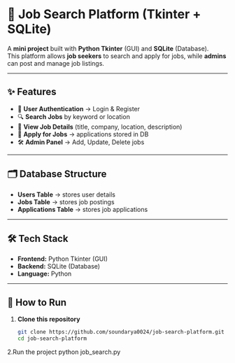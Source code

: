 # 💼 Job Search Platform (Tkinter + SQLite)

A **mini project** built with **Python Tkinter** (GUI) and **SQLite** (Database).  
This platform allows **job seekers** to search and apply for jobs, while **admins** can post and manage job listings.

---

## ✨ Features
- 🔐 **User Authentication** → Login & Register  
- 🔍 **Search Jobs** by keyword or location  
- 📄 **View Job Details** (title, company, location, description)  
- 📝 **Apply for Jobs** → applications stored in DB  
- 🛠️ **Admin Panel** → Add, Update, Delete jobs  

---

## 🗂️ Database Structure
- **Users Table** → stores user details  
- **Jobs Table** → stores job postings  
- **Applications Table** → stores job applications  

---

## 🛠️ Tech Stack
- **Frontend:** Python Tkinter (GUI)  
- **Backend:** SQLite (Database)  
- **Language:** Python  

---

## 🚀 How to Run

1. **Clone this repository**
   ```bash
   git clone https://github.com/soundarya0024/job-search-platform.git
   cd job-search-platform
2.Run the project
python job_search.py
